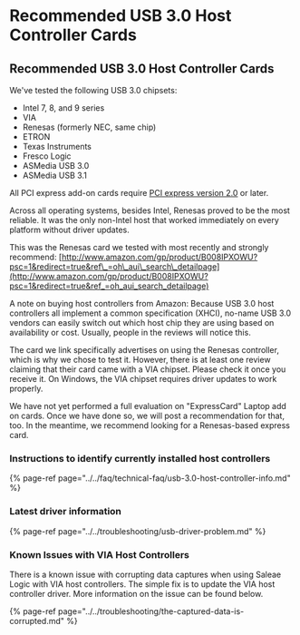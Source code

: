 # Recommended USB 3.0 Host Controller Cards

## Recommended USB 3.0 Host Controller Cards

We've tested the following USB 3.0 chipsets:

* Intel 7, 8, and 9 series
* VIA
* Renesas \(formerly NEC, same chip\)
* ETRON
* Texas Instruments
* Fresco Logic
* ASMedia USB 3.0
* ASMedia USB 3.1

All PCI express add-on cards require [PCI express version 2.0](https://en.wikipedia.org/wiki/PCI_Express#PCI_Express_2.0) or later.

Across all operating systems, besides Intel, Renesas proved to be the most reliable. It was the only non-Intel host that worked immediately on every platform without driver updates.

This was the Renesas card we tested with most recently and strongly recommend: [http://www.amazon.com/gp/product/B008IPXOWU?psc=1&redirect=true&ref\_=oh\_aui\_search\_detailpage](http://www.amazon.com/gp/product/B008IPXOWU?psc=1&redirect=true&ref_=oh_aui_search_detailpage)

A note on buying host controllers from Amazon: Because USB 3.0 host controllers all implement a common specification \(XHCI\), no-name USB 3.0 vendors can easily switch out which host chip they are using based on availability or cost. Usually, people in the reviews will notice this.

The card we link specifically advertises on using the Renesas controller, which is why we chose to test it. However, there is at least one review claiming that their card came with a VIA chipset. Please check it once you receive it. On Windows, the VIA chipset requires driver updates to work properly.

We have not yet performed a full evaluation on "ExpressCard" Laptop add on cards. Once we have done so, we will post a recommendation for that, too. In the meantime, we recommend looking for a Renesas-based express card.

### Instructions to identify currently installed host controllers

{% page-ref page="../../faq/technical-faq/usb-3.0-host-controller-info.md" %}

### Latest driver information

{% page-ref page="../../troubleshooting/usb-driver-problem.md" %}

### Known Issues with VIA Host Controllers

There is a known issue with corrupting data captures when using Saleae Logic with VIA host controllers. The simple fix is to update the VIA host controller driver. More information on the issue can be found below.

{% page-ref page="../../troubleshooting/the-captured-data-is-corrupted.md" %}

### 









